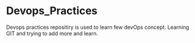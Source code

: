 # Devops_Practices
Devops practices repositiry is used to learn few devOps concept.
Learning GIT
and trying to add more and learn.
